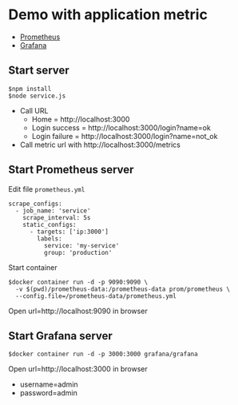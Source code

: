 # Demo with application metric
* [Prometheus](https://prometheus.io/)
* [Grafana](https://grafana.com/)

## Start server
```
$npm install
$node service.js
```

* Call URL
  * Home = http://localhost:3000
  * Login success = http://localhost:3000/login?name=ok
  * Login failure = http://localhost:3000/login?name=not_ok
* Call metric url with http://localhost:3000/metrics

## Start Prometheus server
Edit file `prometheus.yml`
```
scrape_configs:
  - job_name: 'service'
    scrape_interval: 5s
    static_configs:
      - targets: ['ip:3000']
        labels:
          service: 'my-service'
          group: 'production'
```

Start container
```
$docker container run -d -p 9090:9090 \
  -v $(pwd)/prometheus-data:/prometheus-data prom/prometheus \
  --config.file=/prometheus-data/prometheus.yml
```

Open url=http://localhost:9090 in browser

## Start Grafana server
```
$docker container run -d -p 3000:3000 grafana/grafana
```

Open url=http://localhost:3000 in browser
* username=admin
* password=admin